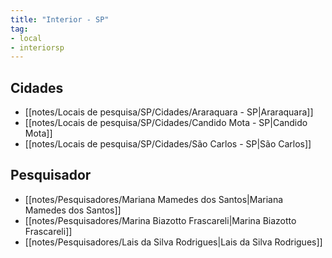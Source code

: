 ```yaml
---
title: "Interior - SP"
tag: 
- local
- interiorsp
---
```


## Cidades
- [[notes/Locais de pesquisa/SP/Cidades/Araraquara - SP|Araraquara]]
- [[notes/Locais de pesquisa/SP/Cidades/Candido Mota - SP|Candido Mota]]
- [[notes/Locais de pesquisa/SP/Cidades/São Carlos - SP|São Carlos]]

## Pesquisador
- [[notes/Pesquisadores/Mariana Mamedes dos Santos|Mariana Mamedes dos Santos]]
- [[notes/Pesquisadores/Marina Biazotto Frascareli|Marina Biazotto Frascareli]]
- [[notes/Pesquisadores/Lais da Silva Rodrigues|Lais da Silva Rodrigues]]